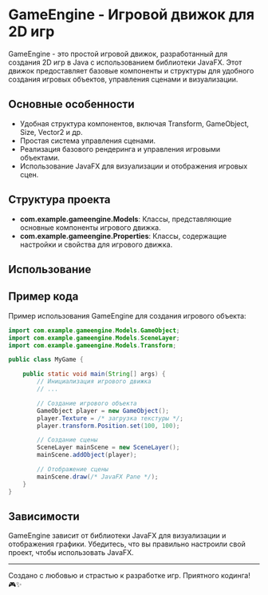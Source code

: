 # GameEngine - Игровой движок для 2D игр

GameEngine - это простой игровой движок, разработанный для создания 2D игр в Java с использованием библиотеки JavaFX. Этот движок предоставляет базовые компоненты и структуры для удобного создания игровых объектов, управления сценами и визуализации.

## Основные особенности

- Удобная структура компонентов, включая Transform, GameObject, Size, Vector2 и др.
- Простая система управления сценами.
- Реализация базового рендеринга и управления игровыми объектами.
- Использование JavaFX для визуализации и отображения игровых сцен.

## Структура проекта

- **com.example.gameengine.Models**: Классы, представляющие основные компоненты игрового движка.
- **com.example.gameengine.Properties**: Классы, содержащие настройки и свойства для игрового движка.

## Использование

## Пример кода

Пример использования GameEngine для создания игрового объекта:

```java
import com.example.gameengine.Models.GameObject;
import com.example.gameengine.Models.SceneLayer;
import com.example.gameengine.Models.Transform;

public class MyGame {

    public static void main(String[] args) {
        // Инициализация игрового движка
        // ...

        // Создание игрового объекта
        GameObject player = new GameObject();
        player.Texture = /* загрузка текстуры */;
        player.transform.Position.set(100, 100);

        // Создание сцены
        SceneLayer mainScene = new SceneLayer();
        mainScene.addObject(player);

        // Отображение сцены
        mainScene.draw(/* JavaFX Pane */);
    }
}
```

## Зависимости

GameEngine зависит от библиотеки JavaFX для визуализации и отображения графики. Убедитесь, что вы правильно настроили свой проект, чтобы использовать JavaFX.

---

Создано с любовью и страстью к разработке игр. Приятного кодинга! 🎮✨
